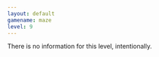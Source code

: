 ```yaml
---
layout: default
gamename: maze
level: 9
---
```

There is no information for this level, intentionally.
